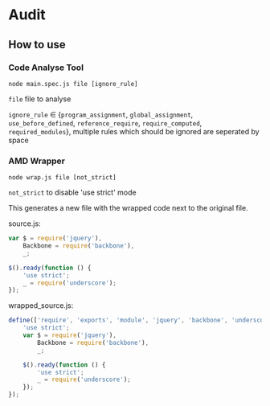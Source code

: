 Audit
=====

## How to use
### Code Analyse Tool
`node main.spec.js file [ignore_rule]`

`file`   file to analyse

`ignore_rule`   ∈ {`program_assignment`, `global_assignment`, `use_before_defined`, `reference_require`, `require_computed`, `required_modules`}, multiple rules which should be ignored are seperated by space

### AMD Wrapper

`node wrap.js file [not_strict]`

`not_strict`    to disable 'use strict' mode

This generates a new file with the wrapped code next to the original file.

source.js:
```javascript
var $ = require('jquery'),
    Backbone = require('backbone'),
    _;

$().ready(function () {
    'use strict';
    _ = require('underscore');
});
```

wrapped_source.js:
```javascript
define(['require', 'exports', 'module', 'jquery', 'backbone', 'underscore'], function (require, exports, module) {
    'use strict';
    var $ = require('jquery'),
        Backbone = require('backbone'),
        _;

    $().ready(function () {
        'use strict';
        _ = require('underscore');
    });
});
```